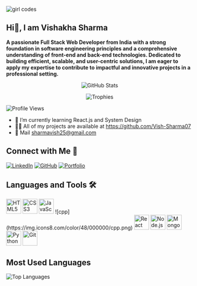 ![girl codes](https://github.com/user-attachments/assets/3efc8d4d-679d-453f-bd9a-f1fb0d4ab98a)


## Hi👋, I am Vishakha Sharma


**A passionate Full Stack Web Developer from India with a strong foundation in software engineering principles and a comprehensive understanding of front-end and back-end technologies. Dedicated to building efficient, scalable, and user-centric solutions, I am eager to apply my expertise to contribute to impactful and innovative projects in a professional setting.**


<div align="center">

  ![GitHub Stats](https://github-readme-stats.vercel.app/api?username=Vish-Sharma07&show_icons=true&count_private=true)  

  
  ![Trophies](https://github-profile-trophy.vercel.app/?username=Vish-Sharma07&theme=dracula&column=8)

</div>


![Profile Views](https://komarev.com/ghpvc/?username=Vish-Sharma07&color=blue)


- 🌱 I’m currently learning React.js and System Design
- 👨‍💻 All of my projects are available at https://github.com/Vish-Sharma07
- 💬 Mail sharmavish25@gmail.com

## Connect with Me 🤝

[![LinkedIn](https://img.shields.io/badge/LinkedIn-blue?style=for-the-badge&logo=linkedin)](https://www.linkedin.com/in/vishakha-sharma-1ba079210/)
[![GitHub](https://img.shields.io/badge/GitHub-black?style=for-the-badge&logo=github)](https://github.com/Vish-Sharma07)
[![Portfolio](https://img.shields.io/badge/Portfolio-grey?style=for-the-badge&logo=google-chrome)](https://YourPortfolioLink.com)

## Languages and Tools 🛠️

<p align="left">
  <img src="https://img.icons8.com/color/48/000000/html-5.png" alt="HTML5" height="40" />
  <img src="https://img.icons8.com/color/48/000000/css3.png" alt="CSS3" height="40" />
  <img src="https://img.icons8.com/color/48/000000/javascript.png" alt="JavaScript" height="40" />
  ![cpp](https://img.icons8.com/color/48/000000/cpp.png)

  <img src="https://img.icons8.com/office/40/000000/react.png" alt="React" height="40" />
  <img src="https://img.icons8.com/color/48/000000/nodejs.png" alt="Node.js" height="40" />
  <img src="https://img.icons8.com/color/48/000000/mongodb.png" alt="MongoDB" height="40" />
  <img src="https://img.icons8.com/color/48/000000/python.png" alt="Python" height="40" />
  <img src="https://img.icons8.com/color/48/000000/git.png" alt="Git" height="40" />
</p>

## Most Used Languages

  
  ![Top Languages](https://github-readme-stats.vercel.app/api/top-langs/?username=Vish-Sharma07&layout=compact&langs_count=5&theme=tokyonight)






